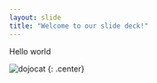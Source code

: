 ```yaml
---
layout: slide
title: "Welcome to our slide deck!"
---
```


Hello world

![dojocat](https://octodex.github.com/images/dojocat.jpg)
{: .center}
